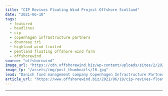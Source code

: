 ```yaml
---
title: "CIP Revives Floating Wind Project Offshore Scotland"
date: "2021-06-18"
tags: 
  - featured
  - headlines
  - cip
  - copenhagen infrastructure partners
  - dounreay trì
  - highland wind limited
  - pentland floating offshore wind farm
  - offshorewind
source: "offshorewind"
image_url: "https://cdn.offshorewind.biz/wp-content/uploads/sites/2/2021/06/18114003/CIP-Revives-Floating-Wind-Project-Offshore-Scotland.jpg"
image_fp: "/assets/img/post_thumbnails/16.jpg"
lead: "Danish fund management company Copenhagen Infrastructure Partners (CIP) plans to build a floating wind"
article_url: "https://www.offshorewind.biz/2021/06/18/cip-revives-floating-wind-project-offshore-scotland/"
---
```


---
